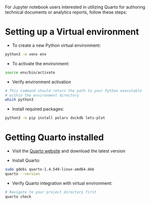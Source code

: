 

For Jupyter notebook users interested in utilizing Quarto for authoring technical documents or analytics reports, follow these steps:

# Setting up a Virtual environment

* To create a new Python virtual environment:

```bash
python3 -m venv env
```

* To activate the environment:

```bash
source env/bin/activate
```

* Verify environment activation

```bash
# This command should return the path to your Python executable
# within the environment directory
which python3
```

* Install required packages:

```bash
python3 -m pip install polars duckdb lets-plot
```

# Getting Quarto installed

* Visit the [Quarto website](https://quarto.org/docs/get-started/) and download the latest version

* Install Quarto:

```bash
sudo gdebi quarto-1.4.549-linux-amd64.deb
quarto --version
```

* Verify Quarto integration with virtual environment:

```bash
# Navigate to your project directory first
quarto check 
```


